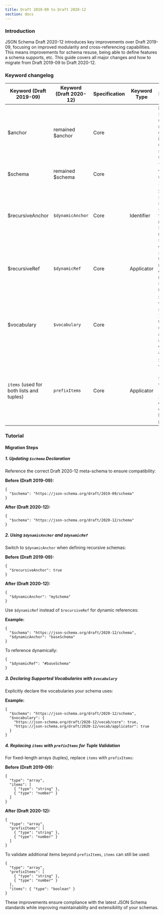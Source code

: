 ```yaml
---
title: Draft 2019-09 to Draft 2020-12
section: docs
---
```


### Introduction

JSON Schema Draft 2020-12 introduces key improvements over Draft 2019-09, focusing on improved modularity and cross-referencing capabilities. This means improvements for schema resuse, being able to define features a schema supports, etc. This guide covers all major changes and how to migrate from Draft 2019-09 to Draft 2020-12.

### Keyword changelog

| Keyword (Draft 2019-09) | Keyword (Draft 2020-12) | Specification | Keyword Type | Behavior Details |
| --- | --- | --- | --- | --- |
| $anchor | remained $anchor | Core |  | In 2019-09, $anchor could use a colon and not start with an underscore, but in 2020-12, the upgrade in syntax rule can't use a colon. |
| $schema | remained $schema | Core |  | The behavior was updated to use dialect 2020-12  |
| $recursiveAnchor | `$dynamicAnchor` | Core | Identifier | Similar to `$anchor`, but supports `$dynamicRef` for flexible schema resolution and $dynamicAnchor now has its own syntax. |
| $recursiveRef | `$dynamicRef` | Core | Applicator | Works with `$dynamicAnchor` to allow referencing dynamically resolved schemas at runtime. |
| $vocabulary | `$vocabulary` | Core | | Specifies which vocabularies a schema uses in 2019-09, but the update now uses format-annotation aiding compatibility and extensibility. |
| `items` (used for both lists and tuples) | `prefixItems` | Core | Applicator | Separates tuple validation (`prefixItems`) from list validation (`items`). Now, `items` applies only to additional elements beyond `prefixItems`. |

### Tutorial


#### Migration Steps

##### 1. Updating `$schema` Declaration

Reference the correct Draft 2020-12 meta-schema to ensure compatibility:

**Before (Draft 2019-09):**

```
{
  "$schema": "https://json-schema.org/draft/2019-09/schema"
}
```

**After (Draft 2020-12):**

```
{
  "$schema": "https://json-schema.org/draft/2020-12/schema"
}
```

##### 2. Using `$dynamicAnchor` and `$dynamicRef`

Switch to `$dynamicAnchor` when defining recursive schemas:

**Before (Draft 2019-09):**

```
{
  "$recursiveAnchor": true
}
```

**After (Draft 2020-12):**

```
{
  "$dynamicAnchor": "mySchema"
}
```

Use `$dynamicRef` instead of `$recursiveRef` for dynamic references:

**Example:**

```
{
  "$schema": "https://json-schema.org/draft/2020-12/schema",
  "$dynamicAnchor": "baseSchema"
}
```

To reference dynamically:

```
{
  "$dynamicRef": "#baseSchema"
}
```

##### 3. Declaring Supported Vocabularies with `$vocabulary`

Explicitly declare the vocabularies your schema uses:

**Example:**

```
{
  "$schema": "https://json-schema.org/draft/2020-12/schema",
  "$vocabulary": {
    "https://json-schema.org/draft/2020-12/vocab/core": true,
    "https://json-schema.org/draft/2020-12/vocab/applicator": true
  }
}
```

##### 4. Replacing `items` with `prefixItems` for Tuple Validation

For fixed-length arrays (tuples), replace `items` with `prefixItems`:

**Before (Draft 2019-09):**

```
{
  "type": "array",
  "items": [
    { "type": "string" },
    { "type": "number" }
  ]
}
```

**After (Draft 2020-12):**

```
{
  "type": "array",
  "prefixItems": [
    { "type": "string" },
    { "type": "number" }
  ]
}
```

To validate additional items beyond `prefixItems`, `items` can still be used:

```
{
  "type": "array",
  "prefixItems": [
    { "type": "string" },
    { "type": "number" }
  ],
  "items": { "type": "boolean" }
}
```

These improvements ensure compliance with the latest JSON Schema standards while improving maintainability and extensibility of your schemas.